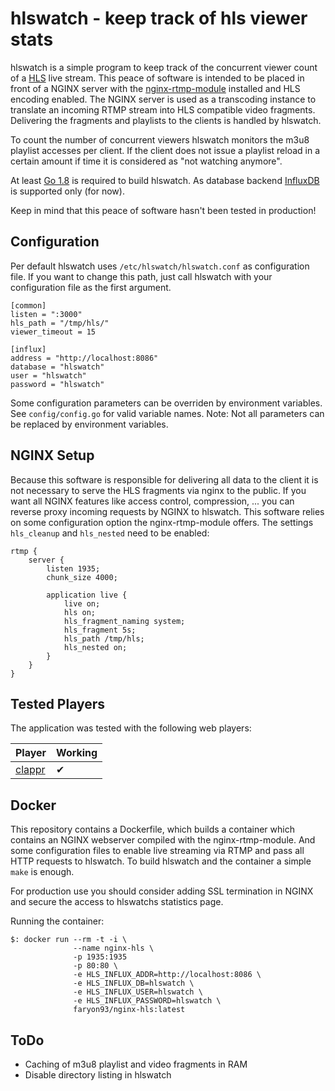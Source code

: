 # hlswatch - keep track of hls viewer stats
hlswatch is a simple program to keep track of the concurrent viewer count of a [HLS](https://tools.ietf.org/html/draft-pantos-http-live-streaming-20) live stream. This peace of software is intended to be placed in front of a NGINX server with the [nginx-rtmp-module](https://github.com/arut/nginx-rtmp-module) installed and HLS encoding enabled.
The NGINX server is used as a transcoding instance to translate an incoming RTMP stream into HLS compatible video fragments. Delivering the fragments and playlists to the clients is handled by hlswatch.

To count the number of concurrent viewers hlswatch monitors the m3u8 playlist accesses per client. If the client does not issue a playlist reload in a certain amount if time it is considered as "not watching anymore".

At least [Go 1.8](https://golang.org/doc/devel/release.html#go1.8) is required to build hlswatch. As database backend [InfluxDB](https://www.influxdata.com/) is supported only (for now).

Keep in mind that this peace of software hasn't been tested in production!

## Configuration
Per default hlswatch uses ```/etc/hlswatch/hlswatch.conf``` as configuration file. If you want to change this path, just call hlswatch with your configuration file as the first argument.

```
[common]
listen = ":3000"
hls_path = "/tmp/hls/"
viewer_timeout = 15

[influx]
address = "http://localhost:8086"
database = "hlswatch"
user = "hlswatch"
password = "hlswatch"
```

Some configuration parameters can be overriden by environment variables. See ```config/config.go``` for valid variable names. Note: Not all parameters can be replaced by environment variables.

## NGINX Setup
Because this software is responsible for delivering all data to the client it is not necessary to serve the HLS fragments via nginx to the public. If you want all NGINX features like access control, compression, ... you can reverse proxy incoming requests by NGINX to hlswatch.
This software relies on some configuration option the nginx-rtmp-module offers. The settings `hls_cleanup` and `hls_nested` need to be enabled:

```
rtmp {
    server {
        listen 1935;
        chunk_size 4000;

        application live {
            live on;
            hls on;
            hls_fragment_naming system;
            hls_fragment 5s;
            hls_path /tmp/hls;
            hls_nested on;
        }
    }
}
```

## Tested Players
The application was tested with the following web players:

Player                                     | Working |
-------------------------------------------|---------|
[clappr](https://github.com/clappr/clappr) |    ✔    |

## Docker
This repository contains a Dockerfile, which builds a container which contains an NGINX webserver compiled with the nginx-rtmp-module. And some configuration files to enable live streaming via RTMP and pass all HTTP requests to hlswatch. To build hlswatch and the container a simple ```make``` is enough. 

For production use you should consider adding SSL termination in NGINX and secure the access to hlswatchs statistics page.

Running the container:
```
$: docker run --rm -t -i \
              --name nginx-hls \
              -p 1935:1935
              -p 80:80 \
              -e HLS_INFLUX_ADDR=http://localhost:8086 \
              -e HLS_INFLUX_DB=hlswatch \
              -e HLS_INFLUX_USER=hlswatch \
              -e HLS_INFLUX_PASSWORD=hlswatch \
              faryon93/nginx-hls:latest
```

## ToDo
- Caching of m3u8 playlist and video fragments in RAM
- Disable directory listing in hlswatch
